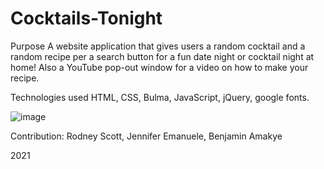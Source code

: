 # Cocktails-Tonight
Purpose
A website application that gives users a random cocktail and a random recipe per a search button for a fun date night or cocktail night at home!  Also a YouTube pop-out window for a video on how to make your recipe.

Technologies used
HTML, CSS, Bulma, JavaScript, jQuery, google fonts.

![image](https://user-images.githubusercontent.com/91485484/146648083-26e768e5-c71e-415a-9a3b-e8ee31584aab.png)


Contribution:
Rodney Scott, Jennifer Emanuele, Benjamin Amakye


2021
